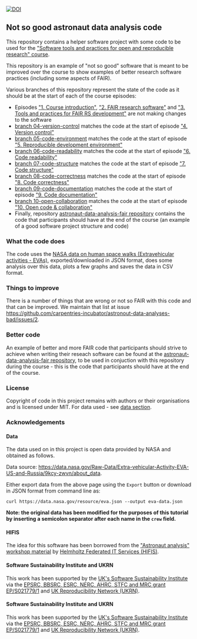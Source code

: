 [![DOI](https://zenodo.org/badge/776011771.svg)](https://zenodo.org/doi/10.5281/zenodo.12699084)

## Not so good astronaut data analysis code

This repository contains a helper software project with some code to be used 
for the ["Software tools and practices for open and reproducible research" course](https://github.com/carpentries-incubator/fair-research-software). 

This repository is an example of "not so good" software that is meant to be improved over the course to show examples of better research software practices (including some aspects of FAIR). 

Various branches of this repository represent the state of the code as it should be at the start of each of the course episodes:

- Episodes ["1. Course introduction"](https://carpentries-incubator.github.io/fair-research-software/01-introduction.html), ["2. FAIR research software"](https://carpentries-incubator.github.io/fair-research-software/02-fair-research-software.html) and ["3. Tools and practices for FAIR RS development"](https://carpentries-incubator.github.io/fair-research-software/03-tools.html) are not making changes to the software
- [branch 04-version-control](https://github.com/carpentries-incubator/astronaut-data-analysis-not-so-fair/tree/04-version-control) matches the code at the start of episode ["4. Version control"](https://carpentries-incubator.github.io/fair-research-software/04-version-control.html)
- [branch 05-code-environment](https://github.com/carpentries-incubator/astronaut-data-analysis-not-so-fair/tree/05-code-environment) matches the code at the start of episode ["5. Reproducible development environment"](https://carpentries-incubator.github.io/fair-research-software/05-code-environment.html)
- [branch 06-code-readability](https://github.com/carpentries-incubator/astronaut-data-analysis-not-so-fair/tree/06-code-readability) matches the code at the start of episode ["6. Code readability"](https://carpentries-incubator.github.io/fair-research-software/06-code-readability.html)
- [branch 07-code-structure](https://github.com/carpentries-incubator/astronaut-data-analysis-not-so-fair/tree/07-code-structure) matches the code at the start of episode ["7. Code structure"](https://carpentries-incubator.github.io/fair-research-software/07-code-structure.html)
- [branch 08-code-correctness](https://github.com/carpentries-incubator/astronaut-data-analysis-not-so-fair/tree/08-code-correctness) matches the code at the start of episode ["8. Code correctness"](https://carpentries-incubator.github.io/fair-research-software/08-code-correctness.html)
- [branch 09-code-documentation](https://github.com/carpentries-incubator/astronaut-data-analysis-not-so-fair/tree/09-code-documentation) matches the code at the start of episode ["9. Code documentation"](https://carpentries-incubator.github.io/fair-research-software/09-code-documentation.html)
- [branch 10-open-collaboration](https://github.com/carpentries-incubator/astronaut-data-analysis-not-so-fair/tree/10-open-collaboration) matches the code at the start of episode ["10. Open code & collaboration"](https://carpentries-incubator.github.io/fair-research-software/instructor/10-open-collaboration.html)
- Finally, repository [astronaut-data-analysis-fair repository](https://github.com/carpentries-incubator/astronaut-data-analysis-fair) contains the code that participants should have at the end of the course (an example of a good software project structure and code)


### What the code does
The code uses the [NASA data on human space walks (Extravehicular activities - EVAs)](https://data.nasa.gov/Raw-Data/Extra-vehicular-Activity-EVA-US-and-Russia/9kcy-zwvn/data_preview), 
exported/downloaded in JSON format, does some analysis over this data, plots a few graphs and saves the data in CSV format. 

### Things to improve
There is a number of things that are wrong or not so FAIR with this code and that can be improved. We maintain that list at issue
https://github.com/carpentries-incubator/astronout-data-analyses-bad/issues/2.

### Better code
An example of better and more FAIR code that participants should strive to achieve when writing their reseach software 
can be found at the [astronaut-data-analysis-fair repository](https://github.com/carpentries-incubator/astronaut-data-analysis-fair), 
to be used in conjuction with this repository during the course - this is the code that participants should have at the end of the course.

### License

Copyright of code in this project remains with authors or their organisations and is licensed under MIT. For data used - see [data section](#data).

### Acknowledgements

#### Data

The data used on in this project is open data provided by NASA and obtained as follows.

Data source: https://data.nasa.gov/Raw-Data/Extra-vehicular-Activity-EVA-US-and-Russia/9kcy-zwvn/about_data.

Either export data from the above page using the `Export` button or download in JSON format from command line as: 

`curl https://data.nasa.gov/resource/eva.json --output eva-data.json`

**Note: the original data has been modified for the purposes of this tutorial by inserting a semicolon separator after each name in the `crew` field.**

#### HIFIS 
The idea for this software has been borrowed from the ["Astronaut analysis" workshop material](https://gitlab.com/hifis/hifis-workshops/make-your-code-ready-for-publication/astronaut-analysis) 
by [Helmholtz Federated IT Services (HIFIS)](https://gitlab.com/hifis).

#### Software Sustainability Institute and UKRN

This work has been supported by the [UK's Software Sustainability Institute](https://software.ac.uk) via the [EPSRC, BBSRC, ESRC, NERC, AHRC, STFC and MRC grant EP/S021779/1](https://gow.epsrc.ukri.org/NGBOViewGrant.aspx?GrantRef=EP/S021779/1)
and [UK Reproducibility Network (UKRN)](https://www.ukrn.org/).


#### Software Sustainability Institute and UKRN

This work has been supported by the [UK's Software Sustainability Institute](https://software.ac.uk) via the [EPSRC, BBSRC, ESRC, NERC, AHRC, STFC and MRC grant EP/S021779/1](https://gow.epsrc.ukri.org/NGBOViewGrant.aspx?GrantRef=EP/S021779/1)
and [UK Reproducibility Network (UKRN)](https://www.ukrn.org/).
